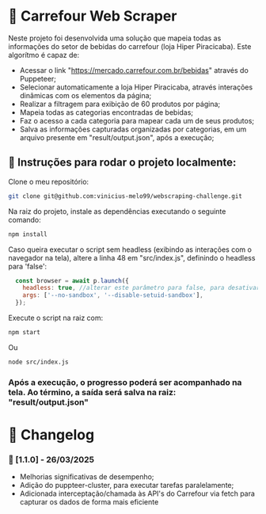 # 🛒 Carrefour Web Scraper

Neste projeto foi desenvolvida uma solução que mapeia todas as informações do setor de bebidas do carrefour (loja Hiper Piracicaba). Este algorítmo é capaz de:

- Acessar o link "https://mercado.carrefour.com.br/bebidas" através do Puppeteer;
- Selecionar automaticamente a loja Hiper Piracicaba, através interações dinâmicas com os elementos da página;
- Realizar a filtragem para exibição de 60 produtos por página;
- Mapeia todas as categorias encontradas de bebidas;
- Faz o acesso a cada categoria para mapear cada um de seus produtos;
- Salva as informações capturadas organizadas por categorias, em um arquivo presente em "result/output.json", após a execução;

## 📝 Instruções para rodar o projeto localmente:

Clone o meu repositório:

```bash
git clone git@github.com:vinicius-melo99/webscraping-challenge.git
```
Na raiz do projeto, instale as dependências executando o seguinte comando:

```bash
npm install
```

Caso queira executar o script sem headless (exibindo as interações com o navegador na tela), altere a linha 48 em "src/index.js", definindo o headless para 'false':

```js
  const browser = await p.launch({
    headless: true, //alterar este parâmetro para false, para desativar o headless
    args: ['--no-sandbox', '--disable-setuid-sandbox'],
  });
```

Execute o script na raiz com:

```bash
npm start
```
Ou
```bash
node src/index.js
```

### Após a execução, o progresso poderá ser acompanhado na tela. Ao término, a saída será salva na raiz: "result/output.json"

# 🔄 Changelog

### 📌 [1.1.0] - 26/03/2025
- Melhorias significativas de desempenho;
- Adição do puppteer-cluster, para executar tarefas paralelamente;
- Adicionada interceptação/chamada às API's do Carrefour via fetch para capturar os dados de forma mais eficiente
